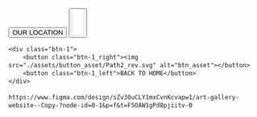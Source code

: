 <div class="btn-1">
        <button class="btn-1_left">OUR LOCATION</button>
        <button class="btn-1_right"><img src="./assets/button_asset/Path_2.svg" alt="btn_asset"></button>
    </div>
    
    <div class="btn-1">
        <button class="btn-1_right"><img src="./assets/button_asset/Path2_rev.svg" alt="btn_asset"></button>
        <button class="btn-1_left">BACK TO HOME</button>
    </div>

    https://www.figma.com/design/sZv30uCLY1mxCvnKcvapw1/art-gallery-website--Copy-?node-id=0-1&p=f&t=F5OAW1gPd8pjiitv-0